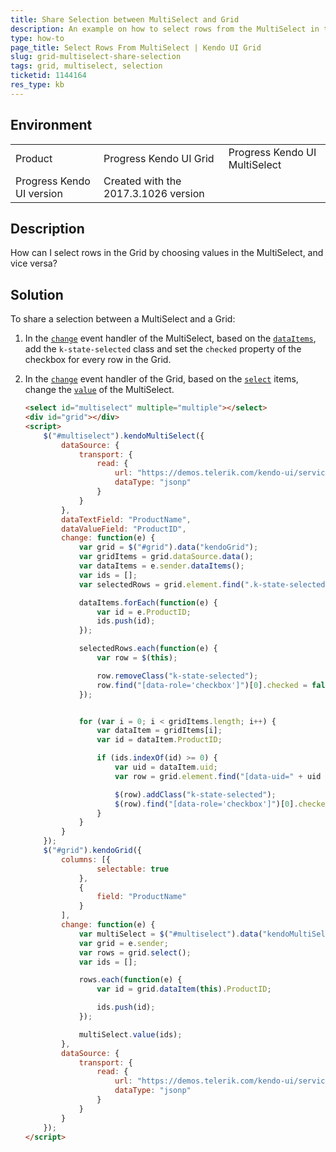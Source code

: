 ```yaml
---
title: Share Selection between MultiSelect and Grid
description: An example on how to select rows from the MultiSelect in the Kendo UI Grid and choose values by selecting Grid rows in the MultiSelect.
type: how-to
page_title: Select Rows From MultiSelect | Kendo UI Grid
slug: grid-multiselect-share-selection
tags: grid, multiselect, selection
ticketid: 1144164
res_type: kb
---
```


## Environment
<table>
 <tr>
  <td>Product</td>
  <td>Progress Kendo UI Grid</td>
  <td>Progress Kendo UI MultiSelect</td>
 </tr>
 <tr>
  <td>Progress Kendo UI version</td>
  <td>Created with the 2017.3.1026 version</td>
 </tr>
</table>

## Description

How can I select rows in the Grid by choosing values in the MultiSelect, and vice versa?

## Solution

To share a selection between a MultiSelect and a Grid:

1. In the [`change`](https://docs.telerik.com/kendo-ui/api/javascript/ui/multiselect#events-change) event handler of the MultiSelect, based on the [`dataItems`](https://docs.telerik.com/kendo-ui/api/javascript/ui/multiselect#methods-dataItems), add the `k-state-selected` class and set the `checked` property of the checkbox for every row in the Grid.
1. In the [`change`](https://docs.telerik.com/kendo-ui/api/javascript/ui/grid#events-change) event handler of the Grid, based on the [`select`](https://docs.telerik.com/kendo-ui/api/javascript/ui/grid#methods-select) items, change the [`value`](https://docs.telerik.com/kendo-ui/api/javascript/ui/multiselect#methods-value) of the MultiSelect.

    ```html
    <select id="multiselect" multiple="multiple"></select>
    <div id="grid"></div>
    <script>
        $("#multiselect").kendoMultiSelect({
            dataSource: {
                transport: {
                    read: {
                        url: "https://demos.telerik.com/kendo-ui/service/products",
                        dataType: "jsonp"
                    }
                }
            },
            dataTextField: "ProductName",
            dataValueField: "ProductID",
            change: function(e) {
                var grid = $("#grid").data("kendoGrid");
                var gridItems = grid.dataSource.data();
                var dataItems = e.sender.dataItems();
                var ids = [];
                var selectedRows = grid.element.find(".k-state-selected");

                dataItems.forEach(function(e) {
                    var id = e.ProductID;
                    ids.push(id);
                });

                selectedRows.each(function(e) {
                    var row = $(this);

                    row.removeClass("k-state-selected");
                    row.find("[data-role='checkbox']")[0].checked = false;
                });


                for (var i = 0; i < gridItems.length; i++) {
                    var dataItem = gridItems[i];
                    var id = dataItem.ProductID;

                    if (ids.indexOf(id) >= 0) {
                        var uid = dataItem.uid;
                        var row = grid.element.find("[data-uid=" + uid + "]");

                        $(row).addClass("k-state-selected");
                        $(row).find("[data-role='checkbox']")[0].checked = true;
                    }
                }
            }
        });
        $("#grid").kendoGrid({
            columns: [{
                    selectable: true
                },
                {
                    field: "ProductName"
                }
            ],
            change: function(e) {
                var multiSelect = $("#multiselect").data("kendoMultiSelect");
                var grid = e.sender;
                var rows = grid.select();
                var ids = [];

                rows.each(function(e) {
                    var id = grid.dataItem(this).ProductID;

                    ids.push(id);
                });

                multiSelect.value(ids);
            },
            dataSource: {
                transport: {
                    read: {
                        url: "https://demos.telerik.com/kendo-ui/service/products",
                        dataType: "jsonp"
                    }
                }
            }
        });
    </script>
    ```
